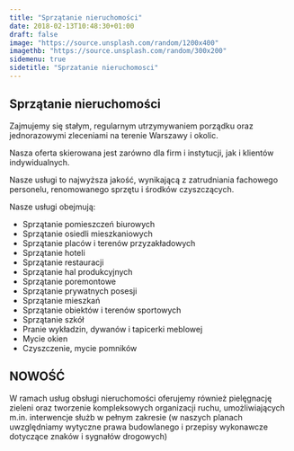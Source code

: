 ```yaml
---
title: "Sprzątanie nieruchomości"
date: 2018-02-13T10:48:30+01:00
draft: false
image: "https://source.unsplash.com/random/1200x400"
imagethb: "https://source.unsplash.com/random/300x200"
sidemenu: true
sidetitle: "Sprzatanie nieruchomosci"
---
```

## Sprzątanie nieruchomości ##
Zajmujemy się stałym, regularnym utrzymywaniem porządku oraz jednorazowymi zleceniami na terenie Warszawy i okolic. 

Nasza oferta skierowana jest zarówno dla firm i instytucji, jak i klientów indywidualnych.

Nasze usługi to najwyższa jakość, wynikającą z zatrudniania fachowego personelu, renomowanego sprzętu i środków czyszczących.

Nasze usługi obejmują:

* Sprzątanie pomieszczeń biurowych
* Sprzątanie osiedli mieszkaniowych
* Sprzątanie placów i terenów przyzakładowych
* Sprzątanie hoteli
* Sprzątanie restauracji
* Sprzątanie hal produkcyjnych
* Sprzątanie poremontowe
* Sprzątanie prywatnych posesji
* Sprzątanie mieszkań
* Sprzątanie obiektów i terenów sportowych
* Sprzątanie szkół
* Pranie wykładzin, dywanów i tapicerki meblowej
* Mycie okien
* Czyszczenie, mycie pomników

## NOWOŚĆ ##
<p class="highlight">W ramach usług obsługi nieruchomości oferujemy również pielęgnację zieleni oraz tworzenie kompleksowych organizacji ruchu, umożliwiających m.in. interwencje służb w pełnym zakresie (w naszych planach uwzględniamy wytyczne prawa budowlanego i przepisy wykonawcze dotyczące znaków i sygnałów drogowych)</p>